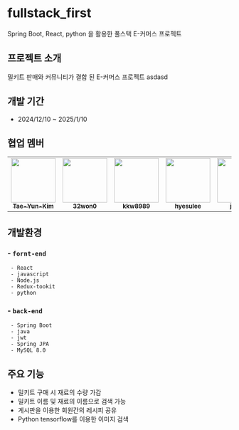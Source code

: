 # fullstack_first
Spring Boot, React, python 을 활용한 풀스택 E-커머스 프로젝트

## 프로젝트 소개
밀키트 판매와 커뮤니티가 결합 된 E-커머스 프로젝트 asdasd

## 개발 기간
* 2024/12/10 ~ 2025/1/10

## 협업 멤버
<table>
  <tr>
    <td align="center"><a href="https://github.com/Tae-Yun-Kim"><img src="https://avatars.githubusercontent.com/Tae-Yun-Kim" width="100px;" alt=""/><br /><sub><b>Tae-Yun-Kim</b></sub></a></td>
    <td align="center"><a href="https://github.com/32won0"><img src="https://avatars.githubusercontent.com/32won0" width="100px;" alt=""/><br /><sub><b>32won0</b></sub></a></td>
    <td align="center"><a href="https://github.com/kkw8989"><img src="https://avatars.githubusercontent.com/kkw8989" width="100px;" alt=""/><br /><sub><b>kkw8989</b></sub></a></td>
    <td align="center"><a href="https://github.com/hyesulee"><img src="https://avatars.githubusercontent.com/hyesulee" width="100px;" alt=""/><br /><sub><b>hyesulee</b></sub></a></td>
    <td align="center"><a href="https://github.com/jsLeeR"><img src="https://avatars.githubusercontent.com/jsLeeR" width="100px;" alt=""/><br /><sub><b>jsLeeR</b></sub></a></td>
  </tr>
</table>

## 개발환경
###  - `fornt-end`
     - React
     - javascript
     - Node.js
     - Redux-tookit
     - python
### - `back-end`
     - Spring Boot
     - java
     - jwt
     - Spring JPA
     - MySQL 8.0

## 주요 기능
* 밀키트 구매 시 재료의 수량 가감
* 밀키트 이름 및 재료의 이름으로 검색 가능
* 게시판을 이용한 회원간의 레시피 공유
* Python tensorflow를 이용한 이미지 검색



